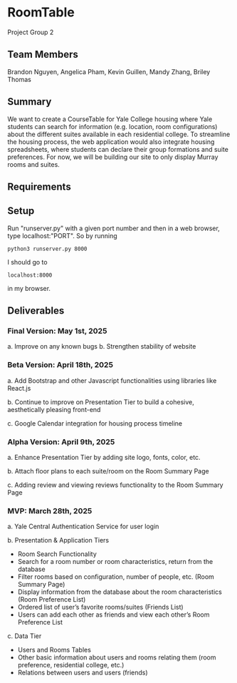 # RoomTable

Project Group 2

## Team Members
Brandon Nguyen, Angelica Pham, Kevin Guillen, Mandy Zhang, Briley Thomas

## Summary 
We want to create a CourseTable for Yale College housing where Yale students can
search for information (e.g. location, room configurations) about the different suites available in
each residential college. To streamline the housing process, the web application would also integrate
housing spreadsheets, where students can declare their group formations and suite preferences. For
now, we will be building our site to only display Murray rooms and suites.

## Requirements


## Setup

Run "runserver.py" with a given port number and then in a web browser, type localhost:"PORT".
So by running 
```
python3 runserver.py 8000
```
I should go to 
```
localhost:8000
```
in my browser.

## Deliverables

### Final Version: May 1st, 2025
a. Improve on any known bugs
b. Strengthen stability of website

### Beta Version: April 18th, 2025
a. Add Bootstrap and other Javascript functionalities using libraries like React.js

b. Continue to improve on Presentation Tier to build a cohesive, aesthetically pleasing
front-end

c. Google Calendar integration for housing process timeline
### Alpha Version: April 9th, 2025
a. Enhance Presentation Tier by adding site logo, fonts, color, etc.

b. Attach floor plans to each suite/room on the Room Summary Page

c. Adding review and viewing reviews functionality to the Room Summary Page

### MVP: March 28th, 2025
a. Yale Central Authentication Service for user login

b. Presentation & Application Tiers
- Room Search Functionality
- Search for a room number or room characteristics, return from the
database
- Filter rooms based on configuration, number of people, etc. (Room Summary Page)
- Display information from the database about the room characteristics (Room Preference List)
- Ordered list of user’s favorite rooms/suites (Friends List)
- Users can add each other as friends and view each other’s Room
Preference List

c. Data Tier
- Users and Rooms Tables
- Other basic information about users and rooms relating them (room
preference, residential college, etc.)
- Relations between users and users (friends)
